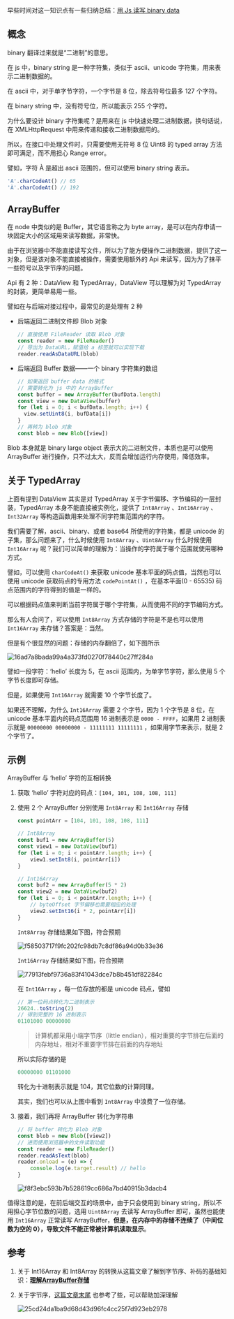 早些时间对这一知识点有一些归纳总结：[用 Js 读写 binary data](https://iming.work/detail/5b7cc2e6fb4ffe0058c3abf4.html)

## 概念

binary 翻译过来就是“二进制”的意思。

在 js 中，binary string 是一种字符集，类似于 ascii、unicode 字符集，用来表示二进制数据的。

在 ascii 中，对于单字节字符，一个字节是 8 位，除去符号位最多 127 个字符。

在 binary string 中，没有符号位，所以能表示 255 个字符。

为什么要设计 binary 字符集呢？是用来在 js 中快速处理二进制数据，换句话说，在 XMLHttpRequest 中用来传递和接收二进制数据用的。

所以，在接口中处理文件时，只需要使用无符号 8 位 Uint8 的 typed array 方法即可满足，而不用担心 Range error。

譬如，字符 À 是超出 ascii 范围的，但可以使用 binary string 表示。

```jsx
'A'.charCodeAt() // 65
'À'.charCodeAt() // 192
```

## ArrayBuffer

在 node 中类似的是 Buffer，其它语言称之为 byte array，是可以在内存申请一块固定大小的区域用来读写数据，非常快。

由于在浏览器中不能直接读写文件，所以为了能方便操作二进制数据，提供了这一对象，但是该对象不能直接被操作，需要使用额外的 Api 来读写，因为为了抹平一些符号以及字节序的问题。

Api 有 2 种：DataView 和 TypedArray，DataView 可以理解为对 TypedArray 的封装，更简单易用一些。

譬如在与后端对接过程中，最常见的是处理有 2 种

- 后端返回二进制文件即 Blob 对象
    
    ```jsx
    // 直接使用 FileReader 读取 Blob 对象
    const reader = new FileReader()
    // 导出为 DataURL，赋值给 a 标签就可以实现下载
    reader.readAsDataURL(blob)
    ```
    
- 后端返回 Buffer 数据——一个 binary 字符集的数组
    
    ```jsx
    // 如果返回 buffer data 的格式
    // 需要转化为 js 中的 ArrayBuffer
    const buffer = new ArrayBuffer(bufData.length)
    const view = new DataView(buffer)
    for (let i = 0; i < bufData.length; i++) {
      view.setUint8(i, bufData[i])
    }
    // 再转为 blob 对象
    const blob = new Blob([view])
    ```
    

Blob 本身就是 binary large object 表示大的二进制文件，本质也是可以使用 ArrayBuffer 进行操作，只不过太大，反而会增加运行内存使用，降低效率。

## 关于 TypedArray

上面有提到 DataView 其实是对 TypedArray 关于字节偏移、字节编码的一层封装，TypedArray 本身不能直接被实例化，提供了 `Int8Array` 、`Int16Array` 、`Int32Array` 等构造函数用来处理不同字符集范围内的字符。

我们需要了解，ascii、binary、或者 base64 所使用的字符集，都是 unicode 的子集，那么问题来了，什么时候使用 `Int8Array` 、`Uint8Array` 什么时候使用 `Int16Array` 呢？我们可以简单的理解为：当操作的字符属于哪个范围就使用哪种方式。

譬如，可以使用 `charCodeAt()` 来获取 unicode 基本平面的码点值，当然也可以使用 unicode 获取码点的专用方法 `codePointAt()` ，在基本平面(0 - 65535) 码点范围内的字符得到的值是一样的。

可以根据码点值来判断当前字符属于哪个字符集，从而使用不同的字节编码方式。

那么有人会问了，可以使用 `Int8Array` 方式存储的字符是不是也可以使用 `Int16Array` 来存储？答案是：当然。

但是有个很显然的问题：存储的内存翻倍了，如下图所示

![16ad7a8bada99a4a373fd0270f78440c27ff284a](https://raw.githubusercontent.com/Jmingzi/blog-image/main/2021-12-29/the_parsed_crop_image.1640758000995.png)

譬如一段字符：‘hello’ 长度为 5，在 ascii 范围内，为单字节字符，那么使用 5 个字节长度即可存储。

但是，如果使用 `Int16Array` 就需要 10 个字节长度了。

如果还不理解，为什么 `Int16Array` 需要 2 个字节，因为 1 个字节是 8 位，在 unicode 基本平面内的码点范围用 16 进制表示是 `0000 - FFFF`，如果用 2 进制表示就是 `00000000 00000000 - 11111111 11111111` ，如果用字节来表示，就是 2 个字节了。

## 示例

ArrayBuffer 与 ‘hello’ 字符的互相转换

1. 获取 ‘hello’ 字符对应的码点：`[104, 101, 108, 108, 111]` 
2. 使用 2 个 ArrayBuffer 分别使用 `Int8Array` 和 `Int16Array` 存储
    
    ```jsx
    const pointArr = [104, 101, 108, 108, 111]
    
    // Int8Array
    const buf1 = new ArrayBuffer(5)
    const view1 = new DataView(buf1)
    for (let i = 0; i < pointArr.length; i++) {
    	view1.setInt8(i, pointArr[i])
    }
    
    // Int16Array
    const buf2 = new ArrayBuffer(5 * 2)
    const view2 = new DataView(buf2)
    for (let i = 0; i < pointArr.length; i++) {
    	// byteOffset 字节偏移也需要相应的处理
    	view2.setInt16(i * 2, pointArr[i])
    }
    ```
    
    `Int8Array` 存储结果如下图，符合预期
    
    ![f58503717f9fc202fc98db7c8df86a94d0b33e36](https://raw.githubusercontent.com/Jmingzi/blog-image/main/2021-12-29/the_parsed_crop_image.1640758043965.png)
    
    `Int16Array` 存储结果如下图，符合预期
    
    ![77913febf9736a83f41043dce7b8b451df82284c](https://raw.githubusercontent.com/Jmingzi/blog-image/main/2021-12-29/the_parsed_crop_image.1640758072544.png)
    
    在 `Int16Array` ，每一位存放的都是 unicode 码点，譬如
    
    ```jsx
    // 第一位码点转化为二进制表示
    26624..toString(2)
    // 得到完整的 16 进制表示 
    01101000 00000000
    ```
    
    > 计算机都采用小端字节序（little endian），相对重要的字节排在后面的内存地址，相对不重要字节排在前面的内存地址
    > 
    
    所以实际存储的是
    
    ```jsx
    00000000 01101000
    ```
    
    转化为十进制表示就是 104，其它位数的计算同理。
    
    其实，我们也可以从上图中看到 `Int8Array` 中浪费了一位存储。
    
3. 接着，我们再将 ArrayBuffer 转化为字符串
    
    ```jsx
    // 将 buffer 转化为 Blob 对象
    const blob = new Blob([view2])
    // 进而使用浏览器中的文件读取功能
    const reader = new FileReader()
    reader.readAsText(blob)
    reader.onload = (e) => {
    	console.log(e.target.result) // hello
    }
    ```
    
    ![f8f3ebc593b7b528619cc686a7bd40915b3dacb4](https://raw.githubusercontent.com/Jmingzi/blog-image/main/2021-12-29/the_parsed_crop_image.1640758109600.png)
    

值得注意的是，在前后端交互的场景中，由于只会使用到 binary string，所以不用担心字节位数的问题，选用 `Uint8Array` 去读写 ArrayBuffer 即可，虽然也能使用 `Int16Array` 正常读写 ArrayBuffer，**但是，在内存中的存储不连续了（中间位数为空的 0），导致文件不能正常被计算机读取显示**。

## 参考

1. 关于 Int16Array 和 Int8Array 的转换从这篇文章了解到字节序、补码的基础知识：**[理解ArrayBuffer存储](https://juejin.cn/post/6844903993798295565)**
2. 关于字节序，[这篇文章末尾](https://blog.csdn.net/qq_38453189/article/details/78702560) 也参考了些，可以帮助加深理解
    
    ![25cd24da1ba9d68d43d96fc4cc25f7d923eb2978](https://raw.githubusercontent.com/Jmingzi/blog-image/main/2021-12-29/the_parsed_crop_image.1640758133605.png)
